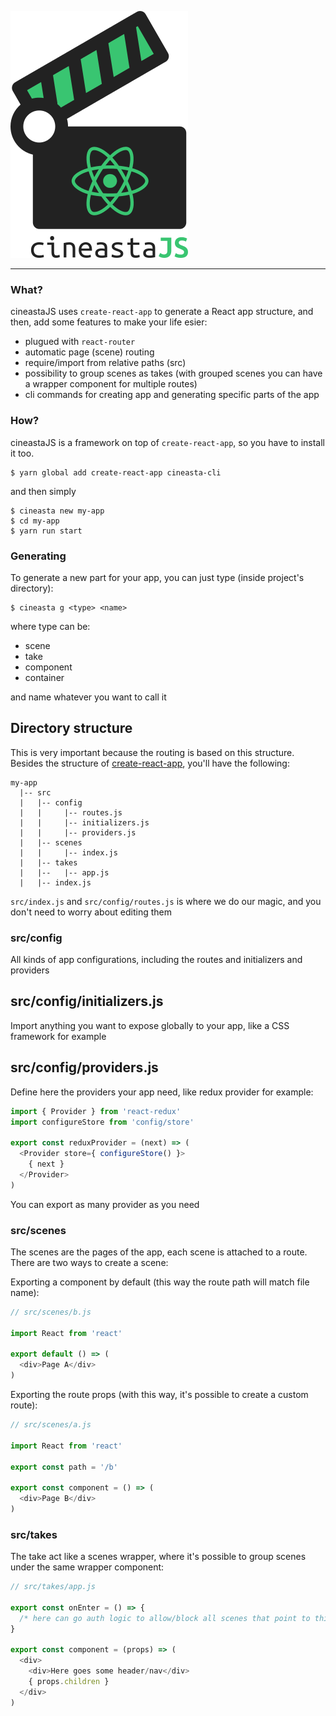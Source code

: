 ![cineastaJS](https://github.com/cineasta-js/brand/raw/master/logos/logo-transparent.png)

---

### What?

cineastaJS uses `create-react-app` to generate a React app structure, and then, add some features to make your life esier:
- plugued with `react-router`
- automatic page (scene) routing
- require/import from relative paths (src)
- possibility to group scenes as takes (with grouped scenes you can have a wrapper component for multiple routes)
- cli commands for creating app and generating specific parts of the app

### How?

cineastaJS is a framework on top of `create-react-app`, so you have to install it too.

```
$ yarn global add create-react-app cineasta-cli
```

and then simply

```
$ cineasta new my-app
$ cd my-app
$ yarn run start
```

### Generating

To generate a new part for your app, you can just type (inside project's directory):
```
$ cineasta g <type> <name>
```
where type can be:
- scene
- take
- component
- container

and name whatever you want to call it

## Directory structure

This is very important because the routing is based on this structure.
Besides the structure of [create-react-app](https://github.com/facebookincubator/create-react-app#creating-an-app), you'll have the following:

```
my-app
  |-- src
  |   |-- config
  |   |     |-- routes.js
  |   |     |-- initializers.js
  |   |     |-- providers.js
  |   |-- scenes
  |   |     |-- index.js
  |   |-- takes
  |   |--   |-- app.js
  |   |-- index.js
```

`src/index.js` and `src/config/routes.js` is where we do our magic, and you don't need to worry about editing them

### src/config

All kinds of app configurations, including the routes and initializers and providers

## src/config/initializers.js

Import anything you want to expose globally to your app, like a CSS framework for example

## src/config/providers.js

Define here the providers your app need, like redux provider for example:
```js
import { Provider } from 'react-redux'
import configureStore from 'config/store'

export const reduxProvider = (next) => (
  <Provider store={ configureStore() }>
    { next }
  </Provider>
)
```

You can export as many provider as you need

### src/scenes

The scenes are the pages of the app, each scene is attached to a route. There are two ways to create a scene:

Exporting a component by default (this way the route path will match file name):
```js
// src/scenes/b.js

import React from 'react'

export default () => (
  <div>Page A</div>
)
```

Exporting the route props (with this way, it's possible to create a custom route):
```js
// src/scenes/a.js

import React from 'react'

export const path = '/b'

export const component = () => (
  <div>Page B</div>
)
```

### src/takes

The take act like a scenes wrapper, where it's possible to group scenes under the same wrapper component:
```js
// src/takes/app.js

export const onEnter = () => {
  /* here can go auth logic to allow/block all scenes that point to this take */
}

export const component = (props) => (
  <div>
    <div>Here goes some header/nav</div>
    { props.children }
  </div>
)
```
